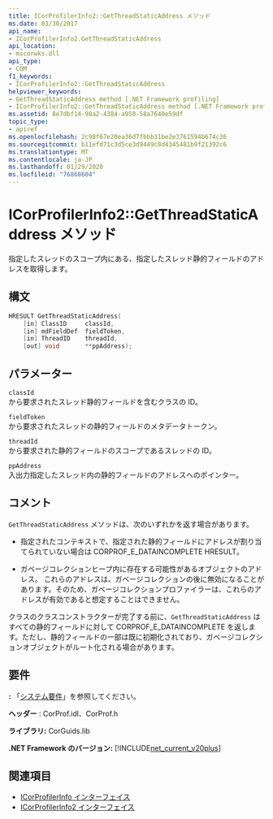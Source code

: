 ```yaml
---
title: ICorProfilerInfo2::GetThreadStaticAddress メソッド
ms.date: 03/30/2017
api_name:
- ICorProfilerInfo2.GetThreadStaticAddress
api_location:
- mscorwks.dll
api_type:
- COM
f1_keywords:
- ICorProfilerInfo2::GetThreadStaticAddress
helpviewer_keywords:
- GetThreadStaticAddress method [.NET Framework profiling]
- ICorProfilerInfo2::GetThreadStaticAddress method [.NET Framework profiling]
ms.assetid: 8e7dbf14-98a2-4384-a950-58a7640e59df
topic_type:
- apiref
ms.openlocfilehash: 2c98f67e20ea36d7fbbb31be2e3761594b674c36
ms.sourcegitcommit: b11efd71c3d5ce3d9449c8d4345481b9f21392c6
ms.translationtype: MT
ms.contentlocale: ja-JP
ms.lasthandoff: 01/29/2020
ms.locfileid: "76868604"
---
```

# <a name="icorprofilerinfo2getthreadstaticaddress-method"></a>ICorProfilerInfo2::GetThreadStaticAddress メソッド
指定したスレッドのスコープ内にある、指定したスレッド静的フィールドのアドレスを取得します。  
  
## <a name="syntax"></a>構文  
  
```cpp  
HRESULT GetThreadStaticAddress(  
    [in] ClassID     classId,  
    [in] mdFieldDef  fieldToken,  
    [in] ThreadID    threadId,  
    [out] void       **ppAddress);  
```  
  
## <a name="parameters"></a>パラメーター  
 `classId`  
 から要求されたスレッド静的フィールドを含むクラスの ID。  
  
 `fieldToken`  
 から要求されたスレッドの静的フィールドのメタデータトークン。  
  
 `threadId`  
 から要求された静的フィールドのスコープであるスレッドの ID。  
  
 `ppAddress`  
 入出力指定したスレッド内の静的フィールドのアドレスへのポインター。  
  
## <a name="remarks"></a>コメント  
 `GetThreadStaticAddress` メソッドは、次のいずれかを返す場合があります。  
  
- 指定されたコンテキストで、指定された静的フィールドにアドレスが割り当てられていない場合は CORPROF_E_DATAINCOMPLETE HRESULT。  
  
- ガベージコレクションヒープ内に存在する可能性があるオブジェクトのアドレス。 これらのアドレスは、ガベージコレクションの後に無効になることがあります。そのため、ガベージコレクションプロファイラーは、これらのアドレスが有効であると想定することはできません。  
  
 クラスのクラスコンストラクターが完了する前に、`GetThreadStaticAddress` はすべての静的フィールドに対して CORPROF_E_DATAINCOMPLETE を返します。ただし、静的フィールドの一部は既に初期化されており、ガベージコレクションオブジェクトがルート化される場合があります。  
  
## <a name="requirements"></a>要件  
 **:** 「[システム要件](../../../../docs/framework/get-started/system-requirements.md)」を参照してください。  
  
 **ヘッダー** : CorProf.idl、CorProf.h  
  
 **ライブラリ:** CorGuids.lib  
  
 **.NET Framework のバージョン:** [!INCLUDE[net_current_v20plus](../../../../includes/net-current-v20plus-md.md)]  
  
## <a name="see-also"></a>関連項目

- [ICorProfilerInfo インターフェイス](icorprofilerinfo-interface.md)
- [ICorProfilerInfo2 インターフェイス](icorprofilerinfo2-interface.md)
